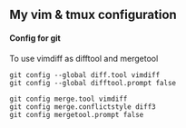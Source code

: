 ## My vim & tmux configuration

#### Config for git
To use vimdiff as difftool and mergetool
```
git config --global diff.tool vimdiff
git config --global difftool.prompt false
```
```
git config merge.tool vimdiff
git config merge.conflictstyle diff3
git config mergetool.prompt false
```
